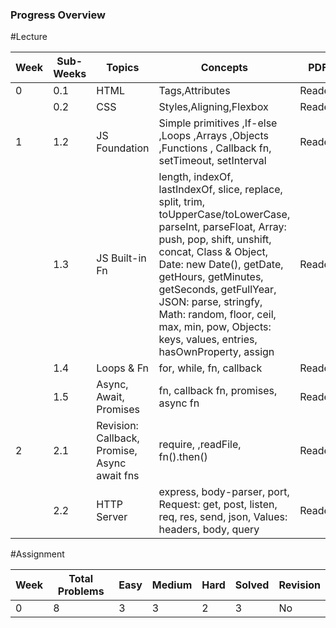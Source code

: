 ### Progress Overview

#Lecture

| Week | Sub-Weeks | Topics | Concepts | PDF | Revision |
|-------|----------|--------|----------|-----|----------|
| 0 | 0.1 | HTML | Tags,Attributes | Readed | Done |
|   | 0.2 | CSS | Styles,Aligning,Flexbox | Readed | Done |
| 1 | 1.2 | JS Foundation | Simple primitives ,If-else ,Loops ,Arrays ,Objects ,Functions , Callback fn, setTimeout, setInterval | Readed | Done |
|   | 1.3 | JS Built-in Fn | length, indexOf, lastIndexOf, slice, replace, split, trim, toUpperCase/toLowerCase, parseInt, parseFloat, Array: push, pop, shift, unshift, concat, Class & Object, Date: new Date(), getDate, getHours, getMinutes, getSeconds, getFullYear, JSON: parse, stringfy, Math: random, floor, ceil, max, min, pow, Objects: keys, values, entries, hasOwnProperty, assign | Readed | Done |
|   | 1.4 | Loops & Fn | for, while, fn, callback | Readed | Done |
|   | 1.5 | Async, Await, Promises | fn, callback fn, promises, async fn | Readed | Done |
| 2 | 2.1 | Revision: Callback, Promise, Async await fns | require, ,readFile, fn().then() | Readed | Done |
|   | 2.2 | HTTP Server | express, body-parser, port, Request: get, post, listen, req, res, send, json, Values: headers, body, query | Readed | Done |


#Assignment

| Week | Total Problems | Easy | Medium | Hard | Solved | Revision |
|------|----------------|------|--------|------|--------|----------|
| 0 | 8 | 3 | 3 | 2 | 3 | No |
